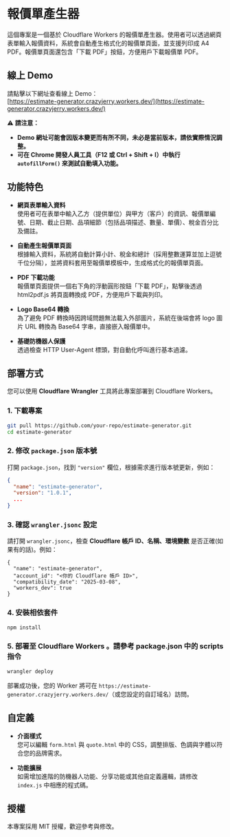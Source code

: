 # 報價單產生器

這個專案是一個基於 Cloudflare Workers 的報價單產生器。使用者可以透過網頁表單輸入報價資料，系統會自動產生格式化的報價單頁面，並支援列印成 A4 PDF。報價單頁面還包含「下載 PDF」按鈕，方便用戶下載報價單 PDF。

## 線上 Demo

請點擊以下網址查看線上 Demo：  
[https://estimate-generator.crazyjerry.workers.dev/](https://estimate-generator.crazyjerry.workers.dev/)

⚠ **請注意：**
- **Demo 網址可能會因版本變更而有所不同，未必是當前版本，請依實際情況調整。**
- **可在 Chrome 開發人員工具（F12 或 Ctrl + Shift + I）中執行 `autofillForm()` 來測試自動填入功能。**

## 功能特色

- **網頁表單輸入資料**  
  使用者可在表單中輸入乙方（提供單位）與甲方（客戶）的資訊、報價單編號、日期、截止日期、品項細節（包括品項描述、數量、單價）、稅金百分比及備註。

- **自動產生報價單頁面**  
  根據輸入資料，系統將自動計算小計、稅金和總計（採用整數運算並加上逗號千位分隔），並將資料套用至報價單模板中，生成格式化的報價單頁面。

- **PDF 下載功能**  
  報價單頁面提供一個右下角的浮動圓形按鈕「下載 PDF」，點擊後透過 html2pdf.js 將頁面轉換成 PDF，方便用戶下載與列印。

- **Logo Base64 轉換**  
  為了避免 PDF 轉換時因跨域問題無法載入外部圖片，系統在後端會將 logo 圖片 URL 轉換為 Base64 字串，直接嵌入報價單中。

- **基礎防機器人保護**  
  透過檢查 HTTP User-Agent 標頭，對自動化呼叫進行基本過濾。

## 部署方式

您可以使用 **Cloudflare Wrangler** 工具將此專案部署到 Cloudflare Workers。

### 1. 下載專案

```bash
git pull https://github.com/your-repo/estimate-generator.git
cd estimate-generator
```

### 2. 修改 `package.json` 版本號

打開 `package.json`，找到 `"version"` 欄位，根據需求進行版本號更新，例如：

```json
{
  "name": "estimate-generator",
  "version": "1.0.1",
  ...
}
```

### 3. 確認 `wrangler.jsonc` 設定

請打開 `wrangler.jsonc`，檢查 **Cloudflare 帳戶 ID、名稱、環境變數** 是否正確(如果有的話)。例如：

```jsonc
{
  "name": "estimate-generator",
  "account_id": "<你的 Cloudflare 帳戶 ID>",
  "compatibility_date": "2025-03-08",
  "workers_dev": true
}
```

### 4. 安裝相依套件

```bash
npm install
```

### 5. 部署至 Cloudflare Workers 。請參考 package.json 中的 scripts 指令

```bash
wrangler deploy
```

部署成功後，您的 Worker 將可在 `https://estimate-generator.crazyjerry.workers.dev/`（或您設定的自訂域名）訪問。

## 自定義

- **介面樣式**  
  您可以編輯 `form.html` 與 `quote.html` 中的 CSS，調整排版、色調與字體以符合您的品牌需求。

- **功能擴展**  
  如需增加進階的防機器人功能、分享功能或其他自定義邏輯，請修改 `index.js` 中相應的程式碼。

## 授權

本專案採用 MIT 授權，歡迎參考與修改。